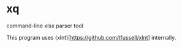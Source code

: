 # xq
command-line xlsx parser tool

This program uses (xlnt)[https://github.com/tfussell/xlnt] internally.